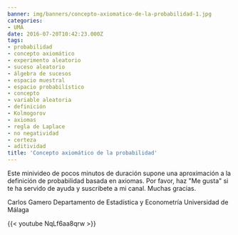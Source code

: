 ```yaml
---
banner: img/banners/concepto-axiomatico-de-la-probabilidad-1.jpg
categories:
- UMA
date: 2016-07-20T10:42:23.000Z
tags:
- probabilidad
- concepto axiomático
- experimento aleatorio
- suceso aleatorio
- álgebra de sucesos
- espacio muestral
- espacio probabilístico
- concepto
- variable aleatoria
- definición
- Kolmogorov
- axiomas
- regla de Laplace
- no negatividad
- certeza
- aditividad
title: 'Concepto axiomático de la probabilidad'
---
```


Este minivideo de pocos minutos de duración supone una aproximación a la definición de probabilidad basada en axiomas. Por favor, haz "Me gusta" si te ha servido de ayuda y suscribete a mi canal. Muchas gracias.

Carlos Gamero
Departamento de Estadística y Econometría
Universidad de Málaga

{{< youtube NqLf6aa8qrw >}}
